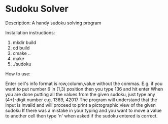# Sudoku Solver

Description:
A handy sudoku solving program

Installation instructions:
1. mkdir build
2. cd build
3. cmake ..
4. make
5. ./sudoku

How to use:

Enter cell's info format is row,column,value without the commas.
E.g. if you want to put number 6 in (1,3) position then you type 136 and hit enter
When you are done putting all the values from the given sudoku, just type any (4+)-digit number e.g. 1369, 42017
The program will understand that the input is invalid and will proceed to print a pictographic view of the given sudoku
If there was a mistake in your typing and you want to move a value to another cell then type 'n' when asked if the sudoku entered is correct.
